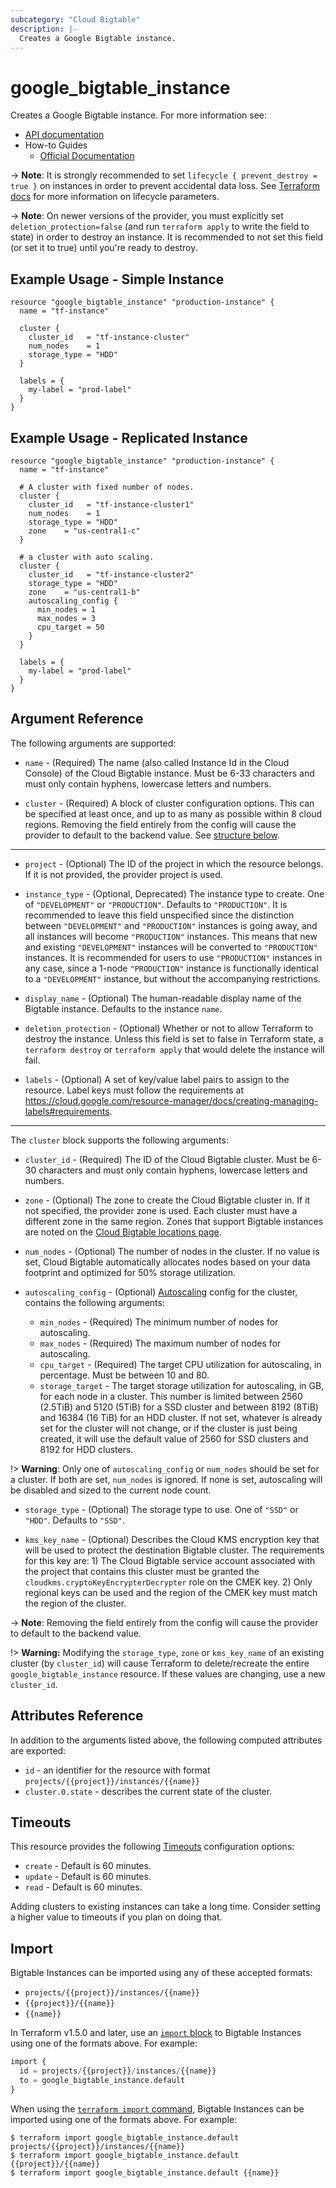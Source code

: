 ```yaml
---
subcategory: "Cloud Bigtable"
description: |-
  Creates a Google Bigtable instance.
---
```


# google_bigtable_instance

Creates a Google Bigtable instance. For more information see:

* [API documentation](https://cloud.google.com/bigtable/docs/reference/admin/rest/v2/projects.instances.clusters)
* How-to Guides
    * [Official Documentation](https://cloud.google.com/bigtable/docs)


-> **Note**: It is strongly recommended to set `lifecycle { prevent_destroy = true }`
on instances in order to prevent accidental data loss. See
[Terraform docs](https://www.terraform.io/docs/configuration/resources.html#prevent_destroy)
for more information on lifecycle parameters.

-> **Note**: On newer versions of the provider, you must explicitly set `deletion_protection=false`
(and run `terraform apply` to write the field to state) in order to destroy an instance.
It is recommended to not set this field (or set it to true) until you're ready to destroy.


## Example Usage - Simple Instance

```hcl
resource "google_bigtable_instance" "production-instance" {
  name = "tf-instance"

  cluster {
    cluster_id   = "tf-instance-cluster"
    num_nodes    = 1
    storage_type = "HDD"
  }

  labels = {
    my-label = "prod-label"
  }
}
```

## Example Usage - Replicated Instance

```hcl
resource "google_bigtable_instance" "production-instance" {
  name = "tf-instance"

  # A cluster with fixed number of nodes.
  cluster {
    cluster_id   = "tf-instance-cluster1"
    num_nodes    = 1
    storage_type = "HDD"
    zone    = "us-central1-c"
  }

  # a cluster with auto scaling.
  cluster {
    cluster_id   = "tf-instance-cluster2"
    storage_type = "HDD"
    zone    = "us-central1-b"
    autoscaling_config {
      min_nodes = 1
      max_nodes = 3
      cpu_target = 50
    }
  }

  labels = {
    my-label = "prod-label"
  }
}
```


## Argument Reference

The following arguments are supported:

* `name` - (Required) The name (also called Instance Id in the Cloud Console) of the Cloud Bigtable instance. Must be 6-33 characters and must only contain hyphens, lowercase letters and numbers.

* `cluster` - (Required) A block of cluster configuration options. This can be specified at least once, and up 
to as many as possible within 8 cloud regions. Removing the field entirely from the config will cause the provider
to default to the backend value. See [structure below](#nested_cluster).

-----

* `project` - (Optional) The ID of the project in which the resource belongs. If it
    is not provided, the provider project is used.

* `instance_type` - (Optional, Deprecated) The instance type to create. One of `"DEVELOPMENT"` or `"PRODUCTION"`. Defaults to `"PRODUCTION"`.
    It is recommended to leave this field unspecified since the distinction between `"DEVELOPMENT"` and `"PRODUCTION"` instances is going away,
    and all instances will become `"PRODUCTION"` instances. This means that new and existing `"DEVELOPMENT"` instances will be converted to
    `"PRODUCTION"` instances. It is recommended for users to use `"PRODUCTION"` instances in any case, since a 1-node `"PRODUCTION"` instance
    is functionally identical to a `"DEVELOPMENT"` instance, but without the accompanying restrictions.

* `display_name` - (Optional) The human-readable display name of the Bigtable instance. Defaults to the instance `name`.

* `deletion_protection` - (Optional) Whether or not to allow Terraform to destroy the instance. Unless this field is set to false
in Terraform state, a `terraform destroy` or `terraform apply` that would delete the instance will fail.

* `labels` - (Optional) A set of key/value label pairs to assign to the resource. Label keys must follow the requirements at https://cloud.google.com/resource-manager/docs/creating-managing-labels#requirements.


-----

<a name="nested_cluster"></a>The `cluster` block supports the following arguments:

* `cluster_id` - (Required) The ID of the Cloud Bigtable cluster. Must be 6-30 characters and must only contain hyphens, lowercase letters and numbers.

* `zone` - (Optional) The zone to create the Cloud Bigtable cluster in. If it not
specified, the provider zone is used. Each cluster must have a different zone in the same region. Zones that support
Bigtable instances are noted on the [Cloud Bigtable locations page](https://cloud.google.com/bigtable/docs/locations).

* `num_nodes` - (Optional) The number of nodes in the cluster.
If no value is set, Cloud Bigtable automatically allocates nodes based on your data footprint and optimized for 50% storage utilization.

* `autoscaling_config` - (Optional) [Autoscaling](https://cloud.google.com/bigtable/docs/autoscaling#parameters) config for the cluster, contains the following arguments:

  * `min_nodes` - (Required) The minimum number of nodes for autoscaling.
  * `max_nodes` - (Required) The maximum number of nodes for autoscaling.
  * `cpu_target` - (Required) The target CPU utilization for autoscaling, in percentage. Must be between 10 and 80.
  * `storage_target` - The target storage utilization for autoscaling, in GB, for each node in a cluster. This number is limited between 2560 (2.5TiB) and 5120 (5TiB) for a SSD cluster and between 8192 (8TiB) and 16384 (16 TiB) for an HDD cluster. If not set, whatever is already set for the cluster will not change, or if the cluster is just being created, it will use the default value of 2560 for SSD clusters and 8192 for HDD clusters.

!> **Warning**: Only one of `autoscaling_config` or `num_nodes` should be set for a cluster. If both are set, `num_nodes` is ignored. If none is set, autoscaling will be disabled and sized to the current node count.

* `storage_type` - (Optional) The storage type to use. One of `"SSD"` or
`"HDD"`. Defaults to `"SSD"`.

* `kms_key_name` - (Optional) Describes the Cloud KMS encryption key that will be used to protect the destination Bigtable cluster. The requirements for this key are: 1) The Cloud Bigtable service account associated with the project that contains this cluster must be granted the `cloudkms.cryptoKeyEncrypterDecrypter` role on the CMEK key. 2) Only regional keys can be used and the region of the CMEK key must match the region of the cluster.

-> **Note**: Removing the field entirely from the config will cause the provider to default to the backend value.

!> **Warning:** Modifying the `storage_type`, `zone` or `kms_key_name` of an existing cluster (by
`cluster_id`) will cause Terraform to delete/recreate the entire
`google_bigtable_instance` resource. If these values are changing, use a new
`cluster_id`.

## Attributes Reference

In addition to the arguments listed above, the following computed attributes are exported:

* `id` - an identifier for the resource with format `projects/{{project}}/instances/{{name}}`
* `cluster.0.state` - describes the current state of the cluster.

## Timeouts

This resource provides the following
[Timeouts](https://developer.hashicorp.com/terraform/plugin/sdkv2/resources/retries-and-customizable-timeouts) configuration options:

- `create` - Default is 60 minutes.
- `update` - Default is 60 minutes.
- `read` - Default is 60 minutes.

Adding clusters to existing instances can take a long time. Consider setting a higher value to timeouts if you plan on doing that.

## Import

Bigtable Instances can be imported using any of these accepted formats:

* `projects/{{project}}/instances/{{name}}`
* `{{project}}/{{name}}`
* `{{name}}`

In Terraform v1.5.0 and later, use an [`import` block](https://developer.hashicorp.com/terraform/language/import) to Bigtable Instances using one of the formats above. For example:

```tf
import {
  id = projects/{{project}}/instances/{{name}}
  to = google_bigtable_instance.default
}
```

When using the [`terraform import` command](https://developer.hashicorp.com/terraform/cli/commands/import), Bigtable Instances can be imported using one of the formats above. For example:

```
$ terraform import google_bigtable_instance.default projects/{{project}}/instances/{{name}}
$ terraform import google_bigtable_instance.default {{project}}/{{name}}
$ terraform import google_bigtable_instance.default {{name}}
```
